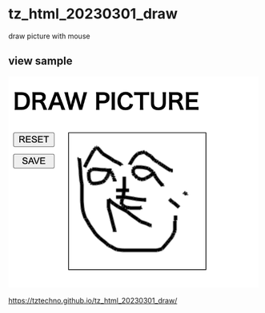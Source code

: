 # tz_html_20230301_draw
draw picture with mouse

## view sample
<img src="screen.png" alt="sample" width="500px">


https://tztechno.github.io/tz_html_20230301_draw/
